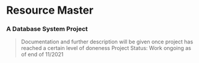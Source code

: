 # Resource Master

### A Database System Project

> Documentation and further description will be given once project has reached a certain level of doneness
> Project Status: Work ongoing as of end of 11/2021
